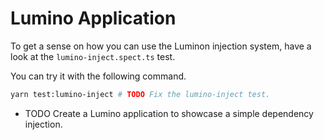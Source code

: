 # Lumino Application

To get a sense on how you can use the Luminon injection system, have a look at the `lumino-inject.spect.ts` test.

You can try it with the following command.

```bash
yarn test:lumino-inject # TODO Fix the lumino-inject test.
```

- TODO Create a Lumino application to showcase a simple dependency injection.
